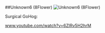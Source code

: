 ##Unknown6 (8Flower)
![Unknown6 (8Flower)](http://i.imgur.com/ZmRrV5U.jpg)

Surgical GoHog:

www.youtube.com/watch?v=6ZIRv5H2hrM
